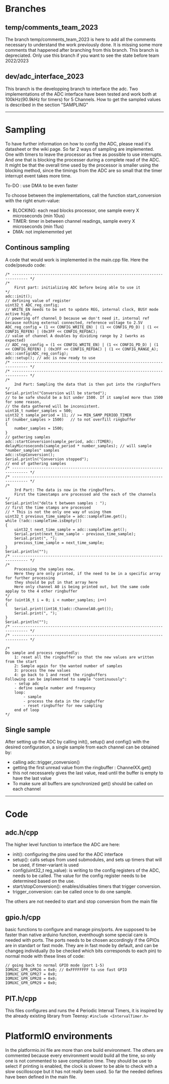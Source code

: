 
# Branches
## temp/comments_team_2023
The branch temp/comments_team_2023 is here to add all the comments necessary to understand the work previously done.
It is missing some more comments that happened after branching from this branch.
This branch is depreciated. Only use this branch if you want to see the state before team 2022/2023
## dev/adc_interface_2023 
This branch is the developping branch to interface the adc. 
Two implementations of the ADC interface have been tested and work both at 100kHz(90.9kHz for timers) for 5 Channels.
How to get the sampled values is described in the section "SAMPLING"

---
# Sampling
To have further information on how to config the ADC, please read it's datasheet or the wiki page.
So far 2 ways of sampling are implemented. One with timers to leave the processor as free as possible to use interrupts.
And one that is blocking the processer during a complete read of the ADC. 
It might be that the overall time used by the processor is smaller using the blocking method, since the timings from the ADC are
so small that the timer interrupt event takes more time. 

To-DO : use DMA to be even faster 

To choose between the implementations, call the function start_conversion with the right enum-value:
- BLOCKING: each read blocks processor, one sample every X microseconds (min 10us)
- TIMER: timer in between channel readings, sample every X microseconds (min 11us)
- DMA: not implememnted yet
## Continous sampling
A code that would work is implemented in the main.cpp file.
Here the code/pseudo code:
```
/* ----------------------------------------------------------------------------- */
/*
    First part: initializing ADC before being able to use it
*/
adc::init();
// defining value of register
uint32_t ADC_reg_config;
// WRITE_EN needs to be set to update REG, internal clock, BUSY mode active high,
// powering off channel D because we don't need it, internal ref because nothing external connected, reference voltage to 2.5V
ADC_reg_config = (1 << CONFIG_WRITE_EN) | (1 << CONFIG_PD_D) | (1 << CONFIG_REFEN) | (0x3FF << CONFIG_REFDAC);
// value of channel A doubles by dividing range by 2 (works as expected)
// ADC_reg_config = (1 << CONFIG_WRITE_EN) | (1 << CONFIG_PD_D) | (1 << CONFIG_REFEN) | (0x3FF << CONFIG_REFDAC) | (1 << CONFIG_RANGE_A);
adc::config(ADC_reg_config);
adc::setup(); // adc is now ready to use
/* ----------------------------------------------------------------------------- */
/* ----------------------------------------------------------------------------- */
/*
    2nd Part: Sampling the data that is then put into the ringbuffers
*/
Serial.println("Conversion will be started");
// to be safe should be a bit under 1500. If it sampled more than 1500 for some reason,
// the data gathered will be inconsistent.
uint16_t number_samples = 500;
uint32_t sample_period = 11; // >= MIN_SAMP_PERIOD_TIMER
if (number_samples > 1500)   // to not overfill ringbuffer
{
    number_samples = 1500;
}
// gathering samples
adc::startConversion(sample_period, adc::TIMER);
delayMicroseconds(sample_period * number_samples); // will sample "number_samples" samples
adc::stopConversion();
Serial.println("Conversion stopped");   
// end of gathering samples
/* ----------------------------------------------------------------------------- */
/* ----------------------------------------------------------------------------- */
/*
    3rd Part: The data is now in the ringbuffers.
    First the timestamps are processed and the each of the channels
*/
Serial.println("delta t between samples : ");
// first the time stamps are processed
// * This is not the only one way of using them
uint32_t previous_time_sample = adc::sampleTime.get();
while (!adc::sampleTime.isEmpty())
{
    uint32_t next_time_sample = adc::sampleTime.get();
    Serial.print(next_time_sample - previous_time_sample);
    Serial.print(", ");
    previous_time_sample = next_time_sample;
}
Serial.println("");
/* ----------------------------------------------------------------------------- */
/*
    Processing the samples now.
    Here they are only printed, if the need to be in a specific array for further processing
    they should be put in that array here
    Here only channel A0 is being printed out, but the same code applay to the 4 other ringbuffer
*/
for (uint16_t i = 0; i < number_samples; i++)
{
    Serial.print((int16_t)adc::ChannelA0.get());
    Serial.print(", ");
}
Serial.println("");
/* ----------------------------------------------------------------------------- */
/* ----------------------------------------------------------------------------- */

/*
Do sample and process repeatedly:
    1: reset all the ringbuffer so that the new values are written from the start
    2: Sample again for the wanted number of samples
    3: process the new values
    4: go back to 1 and reset the ringbuffers
Following can be implemented to sample "continuously":
    - setup adc
    - define sample number and frequency
    loop:
        - sample
        - process the data in the ringbuffer
        - reset ringbuffer for new sampling
    end of loop
*/
```
## Single sample
After setting up the ADC by calling init(), setup() and config() with the desired configuration, a single sample from each channel can be obtained by:
- calling adc::trigger_conversion()
- getting the first unread value from the ringbuffer : ChannelXX.get()
- this not necessarely gives the last value, read until the buffer is empty to have the last value
- To make sure all buffers are synchronized get() should be called on each channel

---
# Code

## adc.h/cpp
The higher level function to interface the ADC are here:
- init(): configuring the pins used for the ADC interface
- setup(): calls setups from used submodules, and sets up timers that will be used, if timer-variant is used
- config(uint32_t reg_value): is writing to the config registers of the ADC, needs to be called. The value for the config register needs to be determined based on the use.
- start/stopConversion(): enables/disables timers that trigger conversion.
- trigger_conversion: can be called once to do one sample.

The others are not needed to start and stop conversion from the main file
## gpio.h/cpp
basic functions to configure and manage pins/ports. Are supposed to be faster than native arduino function, eventhough some special care is needed with ports.
The ports needs to be chosen accordingly if the GPIOs are in standart or fast mode. They are in fast mode by default, and can be changeg individually (to be checked which bits corresponds to each pin) to normal mode with these lines of code: 

```
// going back to normal GPIO mode (port 1-5)
IOMUXC_GPR_GPR26 = 0x0; // 0xFFFFFFFF to use fast GPIO
IOMUXC_GPR_GPR27 = 0x0;
IOMUXC_GPR_GPR28 = 0x0;
IOMUXC_GPR_GPR29 = 0x0;
```

## PIT.h/cpp
This files configures and runs the 4 Periodic Interval Timers, it is inspired by the already existing library from Teensy: ```#include <IntervalTimer.h>```

# PlatformIO environments
In the platformio.ini file are more than one build environment. The others are commented because every environment would build all the time, so only one is not commented to save compilation time. 
They should be use to select if printing is enabled, the clock is slower to be able to check with a slow oscilloscope but it has not really been used. 
So far the needed defines have been defined in the main file.
